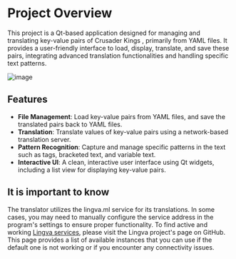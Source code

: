 # Project Overview

This project is a Qt-based application designed for managing and translating key-value pairs of Crusader Kings , primarily from YAML files. It provides a user-friendly interface to load, display, translate, and save these pairs, integrating advanced translation functionalities and handling specific text patterns.

![image](https://github.com/asmcodersource/CR3Translator/assets/126491635/14d764ed-7a47-4294-8e22-aaabead96093)

## Features

- **File Management**: Load key-value pairs from YAML files, and save the translated pairs back to YAML files.
- **Translation**: Translate values of key-value pairs using a network-based translation server.
- **Pattern Recognition**: Capture and manage specific patterns in the text such as tags, bracketed text, and variable text.
- **Interactive UI**: A clean, interactive user interface using Qt widgets, including a list view for displaying key-value pairs.

## It is important to know
The translator utilizes the lingva.ml service for its translations. In some cases, you may need to manually configure the service address in the program's settings to ensure proper functionality. To find active and working [Lingva services](https://github.com/thedaviddelta/lingva-translate), please visit the Lingva project's page on GitHub. This page provides a list of available instances that you can use if the default one is not working or if you encounter any connectivity issues.
